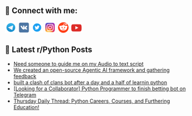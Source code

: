 ## 🔎 Connect with me:
[<img src="https://github.com/bullbesh/bullbesh/blob/main/images/Telegram.png" width="32" height="32" />](https://t.me/bullbesh)
[<img src="https://github.com/bullbesh/bullbesh/blob/main/images/VK.png" width="32" height="32" />](https://vk.com/bullbesh)
[<img src="https://github.com/bullbesh/bullbesh/blob/main/images/Twitter.png" width="32" height="32" />](https://twitter.com/bullbesh1)
[<img src="https://github.com/bullbesh/bullbesh/blob/main/images/Instagram.png" width="32" height="32" />](https://www.instagram.com/bullbesh)
[<img src="https://github.com/bullbesh/bullbesh/blob/main/images/Reddit.png" width="32" height="32" />](https://www.reddit.com/user/bullbesh)
[<img src="https://github.com/bullbesh/bullbesh/blob/main/images/YouTube.png" width="32" height="32" />](https://www.youtube.com/channel/UCtfjRs6uzgq5mfm8S06WTcg)

## 📕 Latest r/Python Posts
<!-- BLOG-POST-LIST:START -->
- [Need someone to guide me on my Audio to text script](https://www.reddit.com/r/Python/comments/1n24hu3/need_someone_to_guide_me_on_my_audio_to_text/)
- [We created an open-source Agentic AI framework and gathering feedback](https://www.reddit.com/r/Python/comments/1n22kbc/we_created_an_opensource_agentic_ai_framework_and/)
- [built a clash of clans bot after a day and a half of learnin python](https://www.reddit.com/r/Python/comments/1n21i61/built_a_clash_of_clans_bot_after_a_day_and_a_half/)
- [[Looking for a Collaborator] Python Programmer to finish betting bot on Telegram](https://www.reddit.com/r/Python/comments/1n1xjmq/looking_for_a_collaborator_python_programmer_to/)
- [Thursday Daily Thread: Python Careers, Courses, and Furthering Education!](https://www.reddit.com/r/Python/comments/1n1xczy/thursday_daily_thread_python_careers_courses_and/)
<!-- BLOG-POST-LIST:END -->
